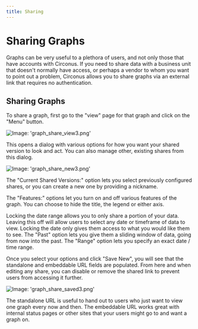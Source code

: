 ```yaml
---
title: Sharing
---
```


# Sharing Graphs

Graphs can be very useful to a plethora of users, and not only those that have accounts with Circonus.  If you need to share data with a business unit that doesn't normally have access, or perhaps a vendor to whom you want to point out a problem, Circonus allows you to share graphs via an external link that requires no authentication.

## Sharing Graphs

To share a graph, first go to the "view" page for that graph and click on the "Menu" button.

![Image: 'graph_share_view3.png'](/images/circonus/graph_share_view3.png)

This opens a dialog with various options for how you want your shared version to look and act.  You can also manage other, existing shares from this dialog.

![Image: 'graph_share_new3.png'](/images/circonus/graph_share_new3.png)

The "Current Shared Versions:" option lets you select previously configured shares, or you can create a new one by providing a nickname.

The "Features:" options let you turn on and off various features of the graph.  You can choose to hide the title, the legend or either axis.

Locking the date range allows you to only share a portion of your data.  Leaving this off will allow users to select any date or timeframe of data to view.  Locking the date only gives them access to what you would like them to see.  The "Past" option lets you give them a sliding window of data, going from now into the past.  The "Range" option lets you specify an exact date / time range.

Once you select your options and click "Save New", you will see that the standalone and embeddable URL fields are populated.  From here and when editing any share, you can disable or remove the shared link to prevent users from accessing it further.

![Image: 'graph_share_saved3.png'](/images/circonus/graph_share_saved3.png)

The standalone URL is useful to hand out to users who just want to view one graph every now and then.  The embeddable URL works great with internal status pages or other sites that your users might go to and want a graph on.
